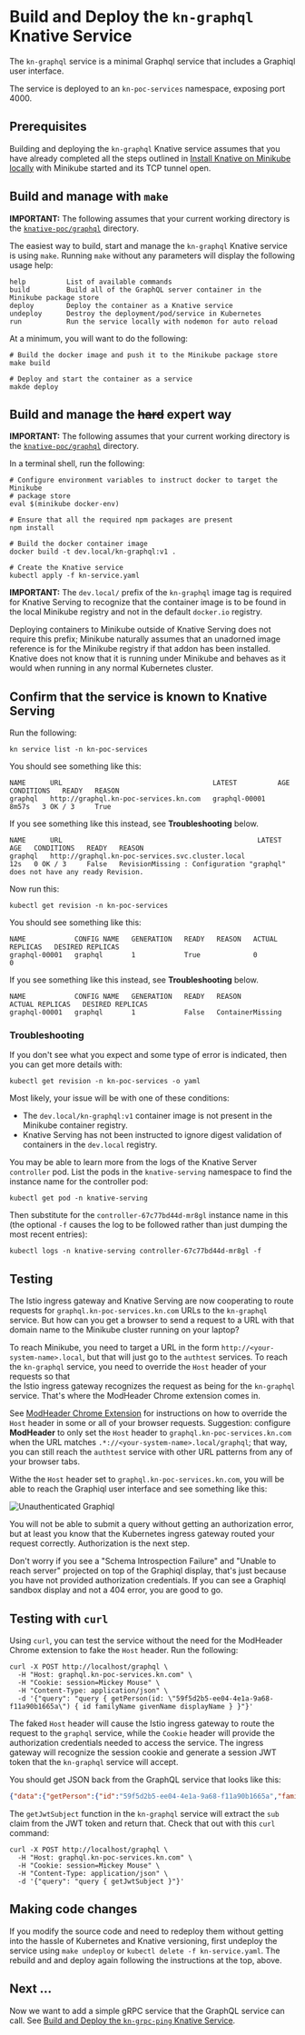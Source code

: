 # Build and Deploy the `kn-graphql` Knative Service

The `kn-graphql` service is a minimal Graphql service that includes a Graphiql user interface. 

The service is deployed to an `kn-poc-services` namespace, exposing port 4000.

## Prerequisites

Building and deploying the `kn-graphql` Knative service assumes that you have already completed all the steps 
outlined in [Install Knative on Minikube locally](Installation.md) with Minikube started and its TCP tunnel open.

## Build and manage with `make`

**IMPORTANT:** The following assumes that your current working directory is the [`knative-poc/graphql`](../kn-graphql)
directory.

The easiest way to build, start and manage the `kn-graphql` Knative service is using `make`. Running `make` without any
parameters will display the following usage help:

```text
help          List of available commands
build         Build all of the GraphQL server container in the Minikube package store
deploy        Deploy the container as a Knative service
undeploy      Destroy the deployment/pod/service in Kubernetes
run           Run the service locally with nodemon for auto reload
```

At a minimum, you will want to do the following:

```shell
# Build the docker image and push it to the Minikube package store 
make build

# Deploy and start the container as a service
makde deploy
```

## Build and manage the ~~hard~~ expert way 

**IMPORTANT:** The following assumes that your current working directory is the [`knative-poc/graphql`](../kn-graphql)
directory.

In a terminal shell, run the following:

```shell
# Configure environment variables to instruct docker to target the Minikube
# package store
eval $(minikube docker-env)

# Ensure that all the required npm packages are present
npm install

# Build the docker container image
docker build -t dev.local/kn-graphql:v1 .

# Create the Knative service  
kubectl apply -f kn-service.yaml
```

**IMPORTANT:** The `dev.local/` prefix of the `kn-graphql` image tag is required for Knative Serving to recognize
that the container image is to be found in the local Minikube registry and not in the default `docker.io` registry.

Deploying containers to Minikube outside of Knative Serving does not require this prefix; Minikube naturally assumes
that an unadorned image reference is for the Minikube registry if that addon has been installed. Knative does not
know that it is running under Minikube and behaves as it would when running in any normal Kubernetes cluster.

## Confirm that the service is known to Knative Serving

Run the following:

```shell
kn service list -n kn-poc-services
```

You should see something like this:

```text
NAME      URL                                     LATEST          AGE     CONDITIONS   READY   REASON
graphql   http://graphql.kn-poc-services.kn.com   graphql-00001   8m57s   3 OK / 3     True
```

If you see something like this instead, see **Troubleshooting** below.

```text
NAME      URL                                                LATEST   AGE   CONDITIONS   READY   REASON
graphql   http://graphql.kn-poc-services.svc.cluster.local            12s   0 OK / 3     False   RevisionMissing : Configuration "graphql" does not have any ready Revision.
```

Now run this:

```shell
kubectl get revision -n kn-poc-services
```

You should see something like this:

```text
NAME            CONFIG NAME   GENERATION   READY   REASON   ACTUAL REPLICAS   DESIRED REPLICAS
graphql-00001   graphql       1            True             0                 0
```

If you see something like this instead, see **Troubleshooting** below.

```text
NAME            CONFIG NAME   GENERATION   READY   REASON             ACTUAL REPLICAS   DESIRED REPLICAS
graphql-00001   graphql       1            False   ContainerMissing
```

### Troubleshooting

If you don't see what you expect and some type of error is indicated, then you can get more details with:

```shell
kubectl get revision -n kn-poc-services -o yaml
```

Most likely, your issue will be with one of these conditions:

* The `dev.local/kn-graphql:v1` container image is not present in the Minikube container registry.
* Knative Serving has not been instructed to ignore digest validation of containers in the `dev.local` registry.

You may be able to learn more from the logs of the Knative Server `controller` pod. List the pods in the `knative-serving`
namespace to find the instance name for the controller pod:

```shell
kubectl get pod -n knative-serving
```

Then substitute for the `controller-67c77bd44d-mr8gl` instance name in this (the optional `-f` causes the log to be followed rather 
than just dumping the most recent entries):

```shell
kubectl logs -n knative-serving controller-67c77bd44d-mr8gl -f
```

## Testing

The Istio ingress gateway and Knative Serving are now cooperating to route requests for `graphql.kn-poc-services.kn.com` 
URLs to the `kn-graphql` service. But how can you get a browser to send a request to a URL with that domain name to 
the Minikube cluster running on your laptop? 

To reach Minikube, you need to target a URL in the form `http://<your-system-name>.local`, but that will just go to the 
`authtest` services. To reach the `kn-graphql` service, you need to override the `Host` header of your requests so that  
the Istio ingress gateway recognizes the request as being for the `kn-graphql` service. That's where the ModHeader 
Chrome extension comes in.

See [ModHeader Chrome Extension](modheader.md) for instructions on how to override the `Host` header in some or all of 
your browser requests. Suggestion: configure **ModHeader** to only set the `Host` header to `graphql.kn-poc-services.kn.com`
when the URL matches `.*://<your-system-name>.local/graphql`; that way, you can still reach the `authtest` service with
other URL patterns from any of your browser tabs.

Withe the `Host` header set to `graphql.kn-poc-services.kn.com`, you will be able to reach the Graphiql user interface
and see something like this:

![Unauthenticated Graphiql](graphiql-not-authorized.png)

You will not be able to submit a query without getting an authorization error, but at least you know that the Kubernetes
ingress gateway routed your request correctly. Authorization is the next step.

Don't worry if you see a "Schema Introspection Failure" and "Unable to reach server" projected on top of the Graphiql 
display, that's just because you have not provided authorization credentials. If you can see a Graphiql sandbox 
display and not a 404 error, you are good to go.

## Testing with `curl`

Using `curl`, you can test the service without the need for the ModHeader Chrome extension to fake the `Host` header. 
Run the following:

```shell
curl -X POST http://localhost/graphql \
  -H "Host: graphql.kn-poc-services.kn.com" \
  -H "Cookie: session=Mickey Mouse" \
  -H "Content-Type: application/json" \
  -d '{"query": "query { getPerson(id: \"59f5d2b5-ee04-4e1a-9a68-f11a90b1665a\") { id familyName givenName displayName } }"}'
```

The faked `Host` header will cause the Istio ingress gateway to route the request to the `graphql` service, while the
`Cookie` header will provide the authorization credentials needed to access the service. The ingress gateway will
recognize the session cookie and generate a session JWT token that the `kn-graphql` service will accept.

You should get JSON back from the GraphQL service that looks like this:

```json
{"data":{"getPerson":{"id":"59f5d2b5-ee04-4e1a-9a68-f11a90b1665a","familyName":"Potter","givenName":"Harry","displayName":"Harry Potter"}}}
```

The `getJwtSubject` function in the `kn-graphql` service will extract the `sub` claim from the JWT token and return
that. Check that out with this `curl` command:

```shell
curl -X POST http://localhost/graphql \
  -H "Host: graphql.kn-poc-services.kn.com" \
  -H "Cookie: session=Mickey Mouse" \
  -H "Content-Type: application/json" \
  -d '{"query": "query { getJwtSubject }"}'
```

## Making code changes

If you modify the source code and need to redeploy them without getting into the hassle of Kubernetes and Knative
versioning, first undeploy the service using `make undeploy` or `kubectl delete -f kn-service.yaml`. The rebuild and
and deploy again following the instructions at the top, above.

## Next ...

Now we want to add a simple gRPC service that the GraphQL service can call. See [Build and Deploy the `kn-grpc-ping` Knative Service](svc-grpc.md).
```

